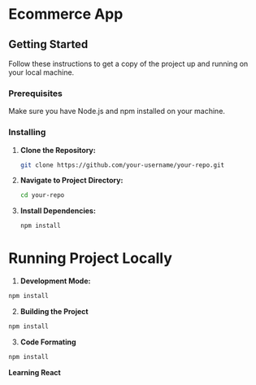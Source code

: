 # Ecommerce App 

## Getting Started

Follow these instructions to get a copy of the project up and running on your local machine.

### Prerequisites

Make sure you have Node.js and npm installed on your machine.

### Installing

1. **Clone the Repository:**

   ```bash
   git clone https://github.com/your-username/your-repo.git

2. **Navigate to Project Directory:**
   ```bash
   cd your-repo

3. **Install Dependencies:**
   ```bash
   npm install

# Running Project Locally 

  1. **Development Mode:**
   ```bash
   npm install
   ```

  2. **Building the Project**
   ```bash
   npm install
   ```
   
  3. **Code Formating**
   ```bash
   npm install
   ```

  **Learning React**

